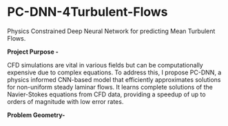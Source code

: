 # PC-DNN-4Turbulent-Flows
Physics Constrained Deep Neural Network for predicting Mean Turbulent Flows.


**Project Purpose -**

CFD simulations are vital in various fields but can be computationally expensive due to complex equations. To address this, I propose PC-DNN, a physics informed CNN-based model that efficiently approximates solutions for non-uniform steady laminar flows. It learns complete solutions of the Navier-Stokes equations from CFD data, providing a speedup of up to orders of magnitude with low error rates.

**Problem Geometry-**
